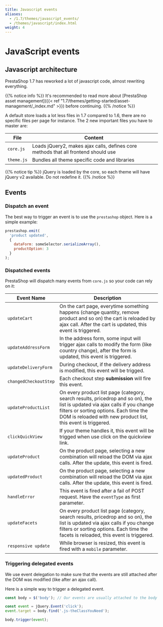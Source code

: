 ```yaml
---
title: Javascript events
aliases:
  - /1.7/themes/javascript_events/
  - /themes/javascript/index.html
weight: 4
---
```


# JavaScript events

## Javascript architecture

PrestaShop 1.7 has reworked a lot of javascript code, almost rewriting everything.

{{% notice info %}}
It's recommended to read more about [PrestaShop asset management]({{< ref "1.7/themes/getting-started/asset-management/_index.md" >}}) before continuing.
{{% /notice %}}

A default store loads a lot less files in 1.7 compared to 1.6, there are no specific files per page for instance. The 2 new important files you have to master are:

  File      | Content
  ----------| ------------------------------------------------------------------------------
  `core.js` | Loads jQuery2, makes ajax calls, defines core methods that all frontend should use
  `theme.js`| Bundles all theme specific code and libraries

{{% notice tip %}}
  jQuery is loaded by the core, so each theme will have jQuery v2 available. Do not redefine it.
{{% /notice %}}

## Events

### Dispatch an event

The best way to trigger an event is to use the `prestashop` object. Here is a simple example:

```js
prestashop.emit(
  'product updated',
  {
    dataForm: someSelector.serializeArray(),
    productOption: 3
  }
);
```

### Dispatched events

PrestaShop will dispatch many events from `core.js` so your code can rely on it:

Event Name            | Description
----------------------|------------------------------------------------------------------------------------------
 `updateCart`         | On the cart page, everytime something happens (change quantity, remove product and so on) the cart is reloaded by ajax call. After the cart is updated, this event is triggered.
 `updateAddressForm`  | In the address form, some input will trigger ajax calls to modify the form (like country change), after the form is updated, this event is triggered.
 `updateDeliveryForm` | During checkout, if the delivery address is modified, this event will be trigged.
 `changedCheckoutStep` | Each checkout step **submission** will fire this event.
 `updateProductList`  | On every product list page (category, search results, pricedrop and so on), the list is updated via ajax calls if you change filters or sorting options. Each time the DOM is reloaded with new product list, this event is triggered.
 `clickQuickView`     | If your theme handles it, this event will be trigged when use click on the quickview link.
 `updateProduct`      | On the product page, selecting a new combination will reload the DOM via ajax calls. After the update, this event is fired.
 `updatedProduct`      | On the product page, selecting a new combination will reload the DOM via ajax calls. After the update, this event is fired.
 `handleError`        | This event is fired after a fail of POST request. Have the `eventType` as first parameter.
 `updateFacets`        | On every product list page (category, search results, pricedrop and so on), the list is updated via ajax calls if you change filters or sorting options. Each time the facets is reloaded, this event is triggered.
 `responsive update`  | While browser is resized, this event is fired with a `mobile` parameter.

### Triggering delegated events

We use event delegation to make sure that the events are still attached
after the DOM was modified (like after an ajax call).

Here is a simple way to trigger a delegated event.

```js
const body = $('body'); // Our events are usually attached to the body

const event = jQuery.Event('click');
event.target = body.find('.js-theClassYouNeed');

body.trigger(event);
```
